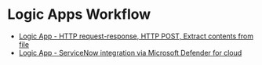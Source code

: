 # Logic Apps Workflow
* [Logic App - HTTP request-response, HTTP POST, Extract contents from file](/concepts/logicappwf-http-actions.md)
* [Logic App - ServiceNow integration via Microsoft Defender for cloud](/concepts/logicappwf-snow-integration.md)